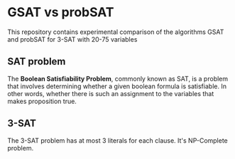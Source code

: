 # GSAT vs probSAT

This repository contains experimental comparison of the algorithms GSAT and probSAT for 3-SAT with 20-75 variables

## SAT problem

The **Boolean Satisfiability Problem**, commonly known as SAT, is a problem that involves determining whether a given boolean formula is satisfiable. In other words, whether there is such an assignment to the variables that makes proposition true. 

## 3-SAT

The 3-SAT problem has at most 3 literals for each clause. It's NP-Complete problem.
